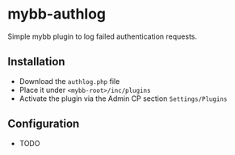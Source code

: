 # mybb-authlog

Simple mybb plugin to log failed authentication requests.

## Installation

- Download the `authlog.php` file
- Place it under `<mybb-root>/inc/plugins`
- Activate the plugin via the Admin CP section `Settings/Plugins`

## Configuration

- TODO
